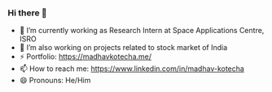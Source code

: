 ### Hi there 👋
- 🔭 I’m currently working as Research Intern at Space Applications Centre, ISRO
- 🌱 I’m also working on projects related to stock market of India
- ⚡ Portfolio: https://madhavkotecha.me/ 
- 📫 How to reach me: https://www.linkedin.com/in/madhav-kotecha
- 😄 Pronouns: He/Him
<!--
**madhav-kotecha/madhav-kotecha** is a ✨ _special_ ✨ repository because its `README.md` (this file) appears on your GitHub profile.

Here are some ideas to get you started:

- 🔭 I’m currently working on ...
- 🌱 I’m currently learning ...
- 👯 I’m looking to collaborate on ...
- 🤔 I’m looking for help with ...
- 💬 Ask me about ...
- 📫 How to reach me: ...
- 😄 Pronouns: ...
- ⚡ Fun fact: ...
-->
